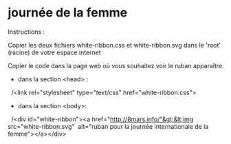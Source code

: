 # journée de la femme


Instructions :


Copier les deux fichiers white-ribbon.css et white-ribbon.svg dans le 'root' (racine) de votre espace internet


Copier le code dans la page web où vous souhaitez voir le ruban apparaître.

* dans la section &lt;head&gt; : 

  /&lt;link rel="stylesheet" type="text/css" href="white-ribbon.css"&gt;   

* dans la section &lt;body&gt;:

  /&lt;div id="white-ribbon"&gt;&lt;a href="http://8mars.info/"&gt;&lt;img src="white-ribbon.svg"  alt="ruban pour la journée internationale de la femme"&gt;&lt;/a&gt;&lt;/div&gt;   
